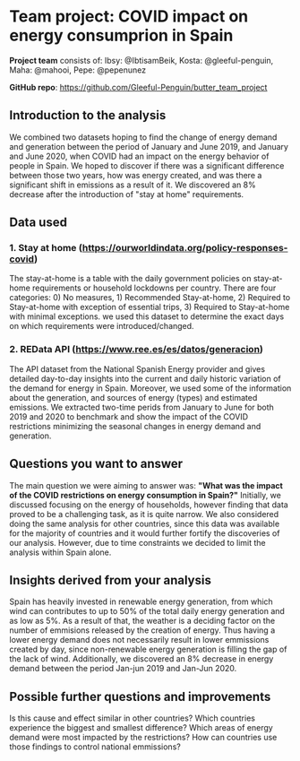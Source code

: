 # Team project: COVID impact on energy consumprion in Spain

**Project team** consists of:
Ibsy: @IbtisamBeik,
Kosta: @gleeful-penguin,
Maha: @mahooi,
Pepe: @pepenunez

**GitHub repo**: https://github.com/Gleeful-Penguin/butter_team_project


## Introduction to the analysis
We combined two datasets hoping to find the change of energy demand and generation between the period of January and June 2019, and January and June 2020, when COVID had an impact on the energy behavior of people in Spain. We hoped to discover if there was a significant difference between those two years, how was energy created, and was there a significant shift in emissions as a result of it. We discovered an 8% decrease after the introduction of "stay at home" requirements.


## Data used

   ### 1. Stay at home (https://ourworldindata.org/policy-responses-covid)
The stay-at-home is a table with the daily government policies on stay-at-home requirements or household lockdowns per country. There are four categories: 0) No measures, 1) Recommended Stay-at-home, 2) Required to Stay-at-home with exception of essential trips, 3) Required to Stay-at-home with minimal exceptions. we used this dataset to determine the exact days on which requirements were introduced/changed. 

   ### 2. REData API (https://www.ree.es/es/datos/generacion)
The API dataset from the National Spanish Energy provider and gives detailed day-to-day insights into the current and daily historic variation of the demand for energy in Spain. Moreover, we used some of the information about the generation, and sources of energy (types) and estimated emissions. We extracted two-time perids from January to June for both 2019 and 2020 to benchmark and show the impact of the COVID restrictions minimizing the seasonal changes in energy demand and generation.


## Questions you want to answer
The main question we were aiming to answer was: **"What was the impact of the COVID restrictions on energy consumption in Spain?"** Initially, we discussed focusing on the energy of households, however finding that data proved to be a challenging task, as it is quite narrow. We also considered doing the same analysis for other countries, since this data was available for the majority of countries and it would further fortify the discoveries of our analysis. However, due to time constraints we decided to limit the analysis within Spain alone.


## Insights derived from your analysis
Spain has heavily invested in renewable energy generation, from which wind can contributes to up to 50% of the total daily energy generation and as low as 5%. As a result of that, the weather is a deciding factor on the number of emmisions released by the creation of energy. Thus having a lower energy demand does not necessarily result in lower emmissions created by day, since non-renewable energy generation is filling the gap of the lack of wind. Additionally, we discovered an 8% decrease in energy demand between the period Jan-jun 2019 and Jan-Jun 2020.


## Possible further questions and improvements
Is this cause and effect similar in other countries? 
Which countries experience the biggest and smallest difference? 
Which areas of energy demand were most impacted by the restrictions?
How can countries use those findings to control national emmissions?
